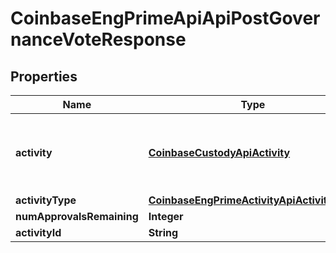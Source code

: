 
# CoinbaseEngPrimeApiApiPostGovernanceVoteResponse

## Properties
Name | Type | Description | Notes
------------ | ------------- | ------------- | -------------
**activity** | [**CoinbaseCustodyApiActivity**](CoinbaseCustodyApiActivity.md) | @deprecated Audit Item activity used for consensus information | 
**activityType** | [**CoinbaseEngPrimeActivityApiActivityType**](CoinbaseEngPrimeActivityApiActivityType.md) |  | 
**numApprovalsRemaining** | **Integer** |  | 
**activityId** | **String** |  | 



